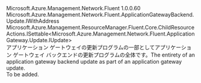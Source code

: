 <Type Name="IUpdate" FullName="Microsoft.Azure.Management.Network.Fluent.ApplicationGatewayBackend.Update.IUpdate">
  <TypeSignature Language="C#" Value="public interface IUpdate : Microsoft.Azure.Management.Network.Fluent.ApplicationGatewayBackend.Update.IWithAddress, Microsoft.Azure.Management.ResourceManager.Fluent.Core.ChildResourceActions.ISettable&lt;Microsoft.Azure.Management.Network.Fluent.ApplicationGateway.Update.IUpdate&gt;" />
  <TypeSignature Language="ILAsm" Value=".class public interface auto ansi abstract IUpdate implements class Microsoft.Azure.Management.Network.Fluent.ApplicationGatewayBackend.Update.IWithAddress, class Microsoft.Azure.Management.ResourceManager.Fluent.Core.ChildResourceActions.ISettable`1&lt;class Microsoft.Azure.Management.Network.Fluent.ApplicationGateway.Update.IUpdate&gt;" />
  <TypeSignature Language="DocId" Value="T:Microsoft.Azure.Management.Network.Fluent.ApplicationGatewayBackend.Update.IUpdate" />
  <TypeSignature Language="VB.NET" Value="Public Interface IUpdate&#xA;Implements ISettable(Of IUpdate), IWithAddress" />
  <TypeSignature Language="F#" Value="type IUpdate = interface&#xA;    interface ISettable&lt;IUpdate&gt;&#xA;    interface IWithAddress" />
  <AssemblyInfo>
    <AssemblyName>Microsoft.Azure.Management.Network.Fluent</AssemblyName>
    <AssemblyVersion>1.0.0.60</AssemblyVersion>
  </AssemblyInfo>
  <Interfaces>
    <Interface>
      <InterfaceName>Microsoft.Azure.Management.Network.Fluent.ApplicationGatewayBackend.Update.IWithAddress</InterfaceName>
    </Interface>
    <Interface>
      <InterfaceName>Microsoft.Azure.Management.ResourceManager.Fluent.Core.ChildResourceActions.ISettable&lt;Microsoft.Azure.Management.Network.Fluent.ApplicationGateway.Update.IUpdate&gt;</InterfaceName>
    </Interface>
  </Interfaces>
  <Docs>
    <summary>
            <span data-ttu-id="ff972-101">アプリケーション ゲートウェイの更新プログラムの一部としてアプリケーション ゲートウェイ バックエンドの更新プログラムの全体です。</span><span class="sxs-lookup"><span data-stu-id="ff972-101">The entirety of an application gateway backend update as part of an application gateway update.</span></span>
            </summary>
    <remarks>To be added.</remarks>
  </Docs>
  <Members />
</Type>